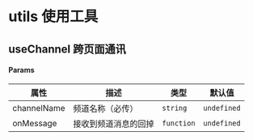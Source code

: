 # utils 使用工具

<!-- ### utils -->
<!---->
<!-- 一些实用工具函数、hook -->

<!-- # channel 跨页面通讯 -->

## useChannel 跨页面通讯

<code src='./channel/example'></code>

<code src='./channel/example1'></code>

#### Params

| 属性        | 描述                 | 类型       | 默认值      |
| ----------- | -------------------- | ---------- | ----------- |
| channelName | 频道名称（必传）     | `string`   | `undefined` |
| onMessage   | 接收到频道消息的回掉 | `function` | `undefined` |
